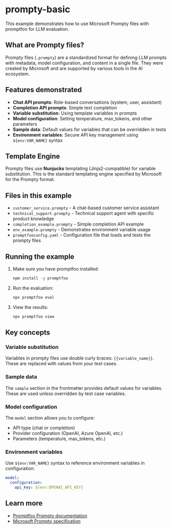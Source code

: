# prompty-basic

This example demonstrates how to use Microsoft Prompty files with promptfoo for LLM evaluation.

## What are Prompty files?

Prompty files (`.prompty`) are a standardized format for defining LLM prompts with metadata, model configuration, and content in a single file. They were created by Microsoft and are supported by various tools in the AI ecosystem.

## Features demonstrated

- **Chat API prompts**: Role-based conversations (system, user, assistant)
- **Completion API prompts**: Simple text completion
- **Variable substitution**: Using template variables in prompts
- **Model configuration**: Setting temperature, max_tokens, and other parameters
- **Sample data**: Default values for variables that can be overridden in tests
- **Environment variables**: Secure API key management using `${env:VAR_NAME}` syntax

## Template Engine

Prompty files use **Nunjucks** templating (Jinja2-compatible) for variable substitution. This is the standard templating engine specified by Microsoft for the Prompty format.

## Files in this example

- `customer_service.prompty` - A chat-based customer service assistant
- `technical_support.prompty` - Technical support agent with specific product knowledge
- `completion_example.prompty` - Simple completion API example
- `env_example.prompty` - Demonstrates environment variable usage
- `promptfooconfig.yaml` - Configuration file that loads and tests the prompty files

## Running the example

1. Make sure you have promptfoo installed:
   ```bash
   npm install -g promptfoo
   ```

2. Run the evaluation:
   ```bash
   npx promptfoo eval
   ```

3. View the results:
   ```bash
   npx promptfoo view
   ```

## Key concepts

### Variable substitution

Variables in prompty files use double curly braces: `{{variable_name}}`. These are replaced with values from your test cases.

### Sample data

The `sample` section in the frontmatter provides default values for variables. These are used unless overridden by test case variables.

### Model configuration

The `model` section allows you to configure:
- API type (chat or completion)
- Provider configuration (OpenAI, Azure OpenAI, etc.)
- Parameters (temperature, max_tokens, etc.)

### Environment variables

Use `${env:VAR_NAME}` syntax to reference environment variables in configuration:

```yaml
model:
  configuration:
    api_key: ${env:OPENAI_API_KEY}
```

## Learn more

- [Promptfoo Prompty documentation](https://promptfoo.dev/docs/configuration/prompts#prompty-files-microsoft-format)
- [Microsoft Prompty specification](https://github.com/microsoft/prompty) 